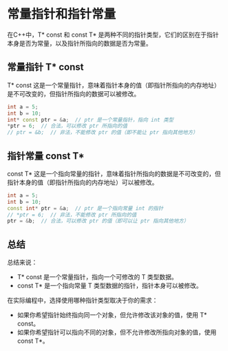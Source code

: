 # 常量指针和指针常量

在C++中，T* const 和 const T* 是两种不同的指针类型，它们的区别在于指针本身是否为常量，以及指针所指向的数据是否为常量。


## 常量指针 T* const

T* const 这是一个常量指针，意味着指针本身的值（即指针所指向的内存地址）是不可改变的，但指针所指向的数据可以被修改。

```c++
int a = 5;
int b = 10;
int* const ptr = &a;  // ptr 是一个常量指针，指向 int 类型
*ptr = 6;  // 合法，可以修改 ptr 所指向的值
// ptr = &b;  // 非法，不能修改 ptr 的值（即不能让 ptr 指向其他地方）
```

## 指针常量 const T*

const T* 这是一个指向常量的指针，意味着指针所指向的数据是不可改变的，但指针本身的值（即指针所指向的内存地址）可以被修改。

```c++
int a = 5;
int b = 10;
const int* ptr = &a;  // ptr 是一个指向常量 int 的指针
// *ptr = 6;  // 非法，不能修改 ptr 所指向的值
ptr = &b;  // 合法，可以修改 ptr 的值（即可以让 ptr 指向其他地方）
```

## 总结

总结来说：

- T* const 是一个常量指针，指向一个可修改的 T 类型数据。
- const T* 是一个指向常量 T 类型数据的指针，指针本身可以被修改。

在实际编程中，选择使用哪种指针类型取决于你的需求：

- 如果你希望指针始终指向同一个对象，但允许修改该对象的值，使用 T* const。
- 如果你希望指针可以指向不同的对象，但不允许修改所指向对象的值，使用 const T*。

